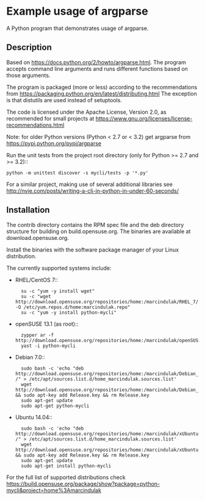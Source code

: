 Example usage of argparse
=========================

A Python program that demonstrates usage of argparse.


Description
-----------

Based on https://docs.python.org/2/howto/argparse.html.
The program accepts command line arguments and runs different functions based
on those arguments.

The program is packaged (more or less) according to the recommendations
from https://packaging.python.org/en/latest/distributing.html
The exception is that distutils are used instead of setuptools.

The code is licensed under the Apache License, Version 2.0,
as recommended for small projects at
https://www.gnu.org/licenses/license-recommendations.html

Note: for older Python versions (Python < 2.7 or < 3.2) get argparse from
https://pypi.python.org/pypi/argparse

Run the unit tests from the project root directory
(only for Python >= 2.7 and >= 3.2)::

    python -m unittest discover -s mycli/tests -p '*.py'

For a similar project, making use of several additional libraries see
http://nvie.com/posts/writing-a-cli-in-python-in-under-60-seconds/

Installation
------------

The contrib directory contains the RPM spec file
and the deb directory structure for building on build.opensuse.org.
The binaries are available at download.opensuse.org.

Install the binaries with the software package manager of your Linux
distribution.

The currently supported systems include:

- RHEL/CentOS 7::

        su -c "yum -y install wget"
        su -c "wget http://download.opensuse.org/repositories/home:/marcindulak/RHEL_7/home:marcindulak.repo -O /etc/yum.repos.d/home:marcindulak.repo"
        su -c "yum -y install python-mycli"

- openSUSE 13.1 (as root)::

        zypper ar -f http://download.opensuse.org/repositories/home:/marcindulak/openSUSE_13.1/home:marcindulak.repo
        yast -i python-mycli

- Debian 7.0::

        sudo bash -c 'echo "deb http://download.opensuse.org/repositories/home:/marcindulak/Debian_7.0 /" > /etc/apt/sources.list.d/home_marcindulak.sources.list'
        wget http://download.opensuse.org/repositories/home:/marcindulak/Debian_7.0/Release.key && sudo apt-key add Release.key && rm Release.key
        sudo apt-get update
        sudo apt-get python-mycli

- Ubuntu 14.04::

        sudo bash -c 'echo "deb http://download.opensuse.org/repositories/home:/marcindulak/xUbuntu_14.04 /" > /etc/apt/sources.list.d/home_marcindulak.sources.list'
        wget http://download.opensuse.org/repositories/home:/marcindulak/xUbuntu_14.04/Release.key && sudo apt-key add Release.key && rm Release.key
        sudo apt-get update
        sudo apt-get install python-mycli

For the full list of supported distributions check
https://build.opensuse.org/package/show?package=python-mycli&project=home%3Amarcindulak
